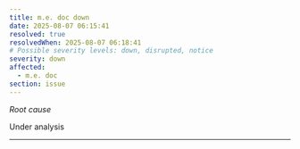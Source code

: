 ```yaml
---
title: m.e. doc down
date: 2025-08-07 06:15:41
resolved: true
resolvedWhen: 2025-08-07 06:18:41
# Possible severity levels: down, disrupted, notice
severity: down
affected:
  - m.e. doc
section: issue
---
```


*Root cause*

Under analysis

---



